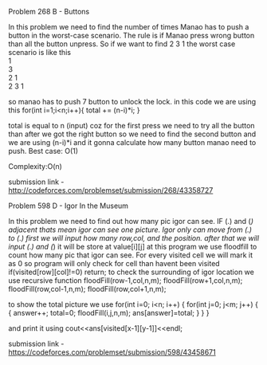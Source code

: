 Problem 268 B - Buttons

In this problem we need to find the number of times Manao has to push a button in the worst-case scenario.
The rule is if Manao press wrong button than all the button unpress. 
So if we want to find 2 3 1
the worst case scenario is like this <br />
1 <br />
3 <br />
2 1 <br />
2 3 1 <br />

so manao has to push 7 button to unlock the lock. 
in this code we are using this 
  for(int i=1;i<n;i++){
        total += (n-i)*i;
    }
    
total is equal to n (input) coz for the first press we need to try all the button
than after  we got the right button so we need to find the second button 
and we are using (n-i)*i and it gonna calculate how many button manao need to push.
Best case: O(1)

Complexity:O(n)

submission link - http://codeforces.com/problemset/submission/268/43358727

Problem 598 D - Igor In the Museum

In this problem we need to find out how many pic igor can see. IF (.) and (*) adjacent thats mean igor can see one 
picture. Igor only can move from (.) to (.)
first we will input how many row,col, and the position. after that we will input (.) and (*) it will be store at value[i][j]
at this program we use floodfill  to count how many pic that igor can see. For every visited cell we will mark it as 0 so 
program will only check for cell than havent been visited
if(visited[row][col]!=0) return;
to check the surrounding of igor location we use recursive function 
	floodFill(row-1,col,n,m);
	floodFill(row+1,col,n,m);
	floodFill(row,col-1,n,m);
	floodFill(row,col+1,n,m);
  
to show the total picture we use
for(int i=0; i<n; i++) 
	{
		for(int j=0; j<m; j++) 
		{
			{
			    answer++;
			    total=0;
			    floodFill(i,j,n,m);
			    ans[answer]=total;
		    }
		}
	}

and print it using cout<<ans[visited[x-1][y-1]]<<endl;




submission link - https://codeforces.com/problemset/submission/598/43458671

